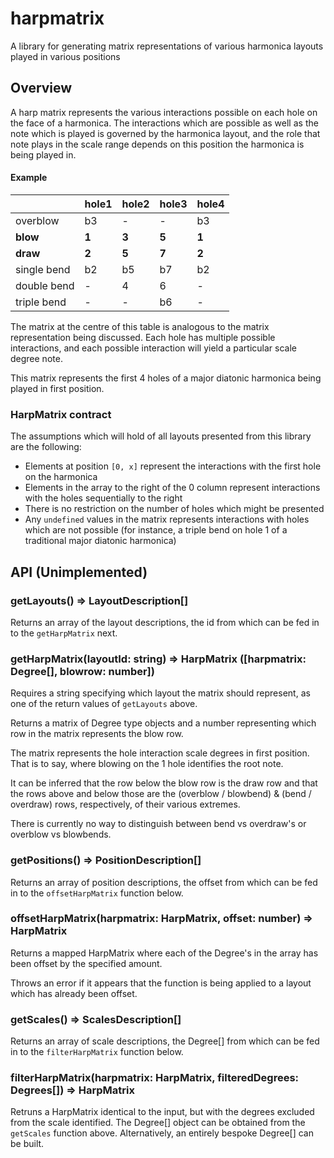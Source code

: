 # harpmatrix
A library for generating matrix representations of various harmonica layouts played in various positions

## Overview
A harp matrix represents the various interactions possible on each hole on the face of a harmonica. The interactions which are possible as well as the note which is played is governed by the harmonica layout, and the role that note plays in the scale range depends on this position the harmonica is being played in.

#### Example
||hole1|hole2|hole3|hole4|
|---|---|---|---|---|
|overblow|b3|-|-|b3|
|**blow**|**1**|**3**|**5**|**1**|
|**draw**|**2**|**5**|**7**|**2**|
|single bend|b2|b5|b7|b2|
|double bend|-|4|6|-|
|triple bend|-|-|b6|-|

The matrix at the centre of this table is analogous to the matrix representation being discussed. Each hole has multiple possible interactions, and each possible interaction will yield a particular scale degree note.

This matrix represents the first 4 holes of a major diatonic harmonica being played in first position.

### HarpMatrix contract
The assumptions which will hold of all layouts presented from this library are the following:
- Elements at position `[0, x]` represent the interactions with the first hole on the harmonica
- Elements in the array to the right of the 0 column represent interactions with the holes sequentially to the right
- There is no restriction on the number of holes which might be presented
- Any `undefined` values in the matrix represents interactions with holes which are not possible (for instance, a triple bend on hole 1 of a traditional major diatonic harmonica)


## API (Unimplemented)
### getLayouts() => LayoutDescription[]
Returns an array of the layout descriptions, the id from which can be fed in to the `getHarpMatrix` next.

### getHarpMatrix(layoutId: string) => HarpMatrix ([harpmatrix: Degree[], blowrow: number])
Requires a string specifying which layout the matrix should represent, as one of the return values of `getLayouts` above.

Returns a matrix of Degree type objects and a number representing which row in the matrix represents the blow row.

The matrix represents the hole interaction scale degrees in first position. That is to say, where blowing on the 1 hole identifies the root note.

It can be inferred that the row below the blow row is the draw row and that the rows above and below those are the (overblow / blowbend) & (bend / overdraw) rows, respectively, of their various extremes.

There is currently no way to distinguish between bend vs overdraw's or overblow vs blowbends.

### getPositions() => PositionDescription[]
Returns an array of position descriptions, the offset from which can be fed in to the `offsetHarpMatrix` function below.

### offsetHarpMatrix(harpmatrix: HarpMatrix, offset: number) => HarpMatrix
Returns a mapped HarpMatrix where each of the Degree's in the array has been offset by the specified amount.

Throws an error if it appears that the function is being applied to a layout which has already been offset.

### getScales() => ScalesDescription[]
Returns an array of scale descriptions, the Degree[] from which can be fed in to the `filterHarpMatrix` function below.

### filterHarpMatrix(harpmatrix: HarpMatrix, filteredDegrees: Degrees[]) => HarpMatrix
Retruns a HarpMatrix identical to the input, but with the degrees excluded from the scale identified. The Degree[] object can be obtained from the `getScales` function above. Alternatively, an entirely bespoke Degree[] can be built.
